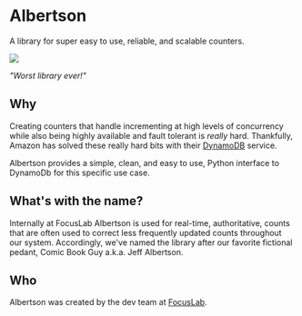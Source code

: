 Albertson
=========

A library for super easy to use, reliable, and scalable counters.


![](http://upload.wikimedia.org/wikipedia/en/7/79/The_Simpsons-Jeff_Albertson.png)

*"Worst library ever!"*

Why
---
Creating counters that handle incrementing at high levels of concurrency while
also being highly available and fault tolerant is *really* hard.  Thankfully,
Amazon has solved these really hard bits with their [DynamoDB][2] service.

Albertson provides a simple, clean, and easy to use, Python interface to
DynamoDb for this specific use case.

What's with the name?
---------------------
Internally at FocusLab Albertson is used for real-time, authoritative, counts
that are often used to correct less frequently updated counts throughout our
system.  Accordingly, we've named the library after our favorite fictional
pedant, Comic Book Guy a.k.a. Jeff Albertson.


Who
---
Albertson was created by the dev team at [FocusLab][1].

[1]:    https://www.focuslab.io
[2]:    http://aws.amazon.com/dynamodb/
